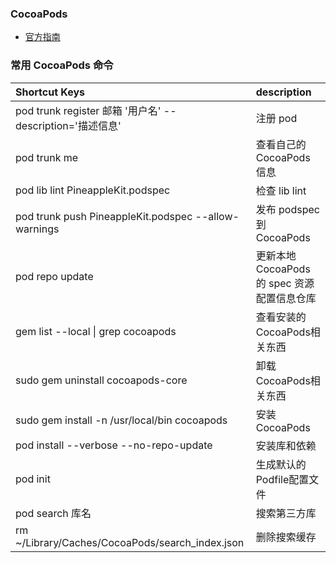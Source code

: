 ### CocoaPods 

- [官方指南](https://guides.cocoapods.org/)


### 常用 CocoaPods 命令

| Shortcut Keys | description |
| :--------- | :---------- |
|pod trunk register 邮箱 '用户名' --description='描述信息'|注册 pod|
| pod trunk me |  查看自己的 CocoaPods 信息  |
| pod lib lint PineappleKit.podspec | 检查 lib lint |
| pod trunk push PineappleKit.podspec --allow-warnings| 发布 podspec 到 CocoaPods|
| pod repo update | 更新本地  CocoaPods 的 spec 资源配置信息仓库|
| gem list --local \| grep cocoapods  | 查看安装的CocoaPods相关东西 |
| sudo gem uninstall cocoapods-core  | 卸载CocoaPods相关东西 |
| sudo gem install -n /usr/local/bin cocoapods  | 安装CocoaPods |
| pod install --verbose --no-repo-update | 安装库和依赖 |
| pod init  | 生成默认的 Podfile配置文件 |
| pod search 库名|搜索第三方库|
| rm ~/Library/Caches/CocoaPods/search_index.json| 删除搜索缓存|

     
